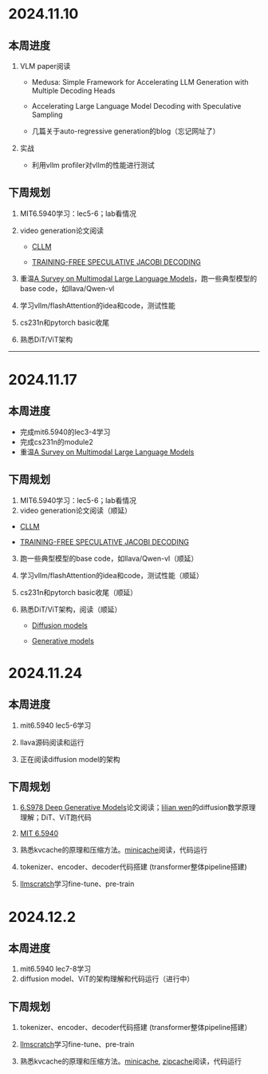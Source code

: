 # 2024.11.10
## 本周进度

1. VLM paper阅读
   
   + Medusa: Simple Framework for Accelerating LLM Generation with Multiple Decoding Heads
   
   + Accelerating Large Language Model Decoding with Speculative Sampling
   
   + 几篇关于auto-regressive generation的blog（忘记网址了）

2. 实战

   + 利用vllm profiler对vllm的性能进行测试

## 下周规划

1. MIT6.5940学习：lec5-6；lab看情况
2. video generation论文阅读
   
   + [CLLM](https://arxiv.org/pdf/2403.00835)
   
   + [TRAINING-FREE SPECULATIVE JACOBI DECODING](https://arxiv.org/pdf/2410.01699)

3. 重温[A Survey on Multimodal Large Language Models](https://arxiv.org/abs/2306.13549)，跑一些典型模型的base code，如llava/Qwen-vl
4. 学习vllm/flashAttention的idea和code，测试性能
5. cs231n和pytorch basic收尾
6. 熟悉DiT/ViT架构

------

# 2024.11.17
## 本周进度

+ 完成mit6.5940的lec3-4学习
+ 完成cs231n的module2
+ 重温[A Survey on Multimodal Large Language Models](https://arxiv.org/abs/2306.13549)

## 下周规划

1. MIT6.5940学习：lec5-6；lab看情况
2. video generation论文阅读（顺延）

  + [CLLM](https://arxiv.org/pdf/2403.00835)
  
  + [TRAINING-FREE SPECULATIVE JACOBI DECODING](https://arxiv.org/pdf/2410.01699)

3. 跑一些典型模型的base code，如llava/Qwen-vl（顺延）
4. 学习vllm/flashAttention的idea和code，测试性能（顺延）
5. cs231n和pytorch basic收尾（顺延）
6. 熟悉DiT/ViT架构，阅读（顺延）

   + [Diffusion models](https://lilianweng.github.io/posts/2021-07-11-diffusion-models/)

   + [Generative models](https://yang-song.net/blog/2021/score/)

# 2024.11.24
## 本周进度

1. mit6.5940 lec5-6学习

2. llava源码阅读和运行

3. 正在阅读diffusion model的架构

## 下周规划

1. [6.S978 Deep Generative Models](https://mit-6s978.github.io/schedule.html)论文阅读；[lilian wen](https://lilianweng.github.io/posts/2021-07-11-diffusion-models/#nice)的diffusion数学原理理解；DiT、ViT跑代码

2. [MIT 6.5940](https://hanlab.mit.edu/courses/2024-fall-65940)

3. 熟悉kvcache的原理和压缩方法。[minicache](https://arxiv.org/abs/2405.14366)阅读，代码运行

4. tokenizer、encoder、decoder代码搭建 (transformer整体pipeline搭建)

5. [llmscratch](LLMs-from-scratch)学习fine-tune、pre-train

# 2024.12.2
## 本周进度

1. mit6.5940 lec7-8学习
2. diffusion model、ViT的架构理解和代码运行（进行中）

## 下周规划

1. tokenizer、encoder、decoder代码搭建 (transformer整体pipeline搭建）
2. [llmscratch](https://github.com/rasbt/LLMs-from-scratch)学习fine-tune、pre-train

3. 熟悉kvcache的原理和压缩方法。[minicache](https://arxiv.org/abs/2405.14366), [zipcache](https://arxiv.org/abs/2405.14256)阅读，代码运行

